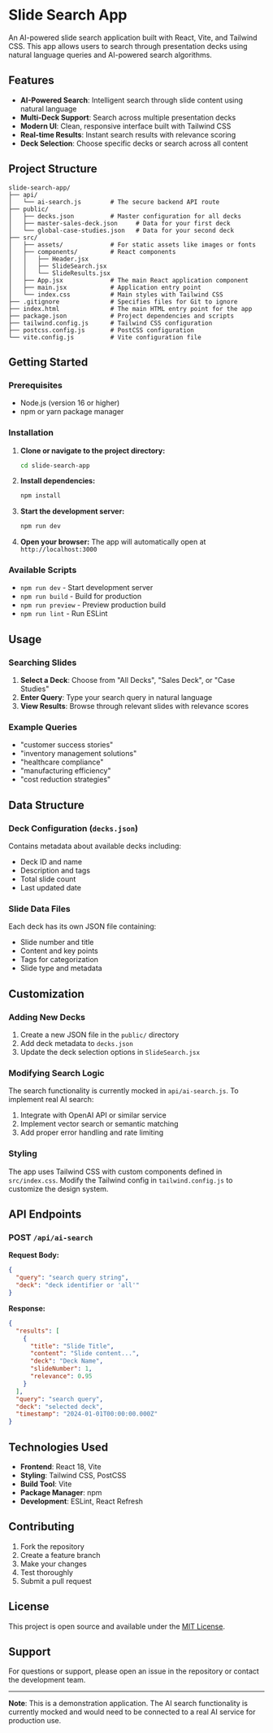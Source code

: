 # Slide Search App

An AI-powered slide search application built with React, Vite, and Tailwind CSS. This app allows users to search through presentation decks using natural language queries and AI-powered search algorithms.

## Features

- **AI-Powered Search**: Intelligent search through slide content using natural language
- **Multi-Deck Support**: Search across multiple presentation decks
- **Modern UI**: Clean, responsive interface built with Tailwind CSS
- **Real-time Results**: Instant search results with relevance scoring
- **Deck Selection**: Choose specific decks or search across all content

## Project Structure

```
slide-search-app/
├── api/
│   └── ai-search.js        # The secure backend API route
├── public/
│   ├── decks.json          # Master configuration for all decks
│   ├── master-sales-deck.json     # Data for your first deck
│   └── global-case-studies.json   # Data for your second deck
├── src/
│   ├── assets/             # For static assets like images or fonts
│   ├── components/         # React components
│   │   ├── Header.jsx
│   │   ├── SlideSearch.jsx
│   │   └── SlideResults.jsx
│   ├── App.jsx             # The main React application component
│   ├── main.jsx            # Application entry point
│   └── index.css           # Main styles with Tailwind CSS
├── .gitignore              # Specifies files for Git to ignore
├── index.html              # The main HTML entry point for the app
├── package.json            # Project dependencies and scripts
├── tailwind.config.js      # Tailwind CSS configuration
├── postcss.config.js       # PostCSS configuration
└── vite.config.js          # Vite configuration file
```

## Getting Started

### Prerequisites

- Node.js (version 16 or higher)
- npm or yarn package manager

### Installation

1. **Clone or navigate to the project directory:**
   ```bash
   cd slide-search-app
   ```

2. **Install dependencies:**
   ```bash
   npm install
   ```

3. **Start the development server:**
   ```bash
   npm run dev
   ```

4. **Open your browser:**
   The app will automatically open at `http://localhost:3000`

### Available Scripts

- `npm run dev` - Start development server
- `npm run build` - Build for production
- `npm run preview` - Preview production build
- `npm run lint` - Run ESLint

## Usage

### Searching Slides

1. **Select a Deck**: Choose from "All Decks", "Sales Deck", or "Case Studies"
2. **Enter Query**: Type your search query in natural language
3. **View Results**: Browse through relevant slides with relevance scores

### Example Queries

- "customer success stories"
- "inventory management solutions"
- "healthcare compliance"
- "manufacturing efficiency"
- "cost reduction strategies"

## Data Structure

### Deck Configuration (`decks.json`)
Contains metadata about available decks including:
- Deck ID and name
- Description and tags
- Total slide count
- Last updated date

### Slide Data Files
Each deck has its own JSON file containing:
- Slide number and title
- Content and key points
- Tags for categorization
- Slide type and metadata

## Customization

### Adding New Decks

1. Create a new JSON file in the `public/` directory
2. Add deck metadata to `decks.json`
3. Update the deck selection options in `SlideSearch.jsx`

### Modifying Search Logic

The search functionality is currently mocked in `api/ai-search.js`. To implement real AI search:

1. Integrate with OpenAI API or similar service
2. Implement vector search or semantic matching
3. Add proper error handling and rate limiting

### Styling

The app uses Tailwind CSS with custom components defined in `src/index.css`. Modify the Tailwind config in `tailwind.config.js` to customize the design system.

## API Endpoints

### POST `/api/ai-search`

**Request Body:**
```json
{
  "query": "search query string",
  "deck": "deck identifier or 'all'"
}
```

**Response:**
```json
{
  "results": [
    {
      "title": "Slide Title",
      "content": "Slide content...",
      "deck": "Deck Name",
      "slideNumber": 1,
      "relevance": 0.95
    }
  ],
  "query": "search query",
  "deck": "selected deck",
  "timestamp": "2024-01-01T00:00:00.000Z"
}
```

## Technologies Used

- **Frontend**: React 18, Vite
- **Styling**: Tailwind CSS, PostCSS
- **Build Tool**: Vite
- **Package Manager**: npm
- **Development**: ESLint, React Refresh

## Contributing

1. Fork the repository
2. Create a feature branch
3. Make your changes
4. Test thoroughly
5. Submit a pull request

## License

This project is open source and available under the [MIT License](LICENSE).

## Support

For questions or support, please open an issue in the repository or contact the development team.

---

**Note**: This is a demonstration application. The AI search functionality is currently mocked and would need to be connected to a real AI service for production use.
